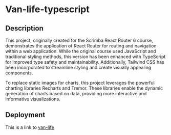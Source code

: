 # Van-life-typescript
## Description
This project, originally created for the Scrimba React Router 6 course, demonstrates the application of React Router for routing and navigation within a web application. While the original course used JavaScript and traditional styling methods, this version has been enhanced with TypeScript for improved type safety and maintainability. Additionally, Tailwind CSS has been incorporated to streamline styling and create visually appealing components.

To replace static images for charts, this project leverages the powerful charting libraries Recharts and Tremor. These libraries enable the dynamic generation of charts based on data, providing more interactive and informative visualizations.
## Deployment
This is a link to [van-life](https://vanlife-typescript.web.app/)
